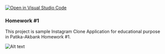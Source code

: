 [![Open in Visual Studio Code](https://classroom.github.com/assets/open-in-vscode-c66648af7eb3fe8bc4f294546bfd86ef473780cde1dea487d3c4ff354943c9ae.svg)](https://classroom.github.com/online_ide?assignment_repo_id=8217884&assignment_repo_type=AssignmentRepo)

### Homework #1

This project is sample Instagram Clone Application for educational purpose in Patika-Akbank Homework #1.

![Alt text](assets/simulator.gif "Small Demo of The Project")
